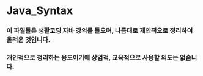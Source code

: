 # Java_Syntax
### 이 파일들은 생활코딩 자바 강의를 들으며, 나름대로 개인적으로 정리하여 올려운 것입니다.
### 개인적으로 정리하는 용도이기에 상업적, 교육적으로 사용할 의도는 없습니다.
